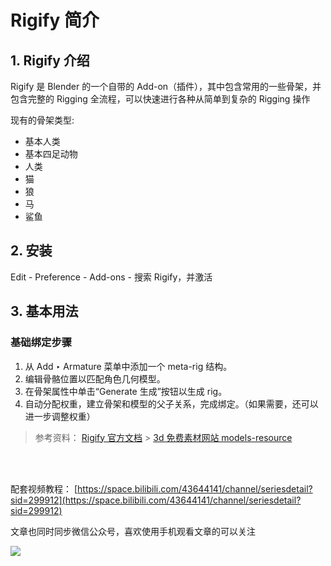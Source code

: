 # Rigify 简介

## 1. Rigify 介绍

Rigify 是 Blender 的一个自带的 Add-on（插件），其中包含常用的一些骨架，并包含完整的 Rigging 全流程，可以快速进行各种从简单到复杂的 Rigging 操作

现有的骨架类型:

- 基本人类
- 基本四足动物
- 人类
- 猫
- 狼
- 马
- 鲨鱼

## 2. 安装

Edit - Preference - Add-ons - 搜索 Rigify，并激活

## 3. 基本用法

### 基础绑定步骤

1. 从 Add ‣ Armature 菜单中添加一个 meta-rig 结构。
2. 编辑骨骼位置以匹配角色几何模型。
3. 在骨架属性中单击“Generate 生成”按钮以生成 rig。
4. 自动分配权重，建立骨架和模型的父子关系，完成绑定。（如果需要，还可以进一步调整权重）

> 参考资料：
> [Rigify 官方文档](https://docs.blender.org/manual/en/3.0/addons/rigging/rigify/index.html) > [3d 免费素材网站 models-resource](https://www.models-resource.com/pc_computer/counterstrike16/model/7982/)

</br>
</hr>
</br>

配套视频教程：
[https://space.bilibili.com/43644141/channel/seriesdetail?sid=299912](https://space.bilibili.com/43644141/channel/seriesdetail?sid=299912)

文章也同时同步微信公众号，喜欢使用手机观看文章的可以关注

![](../../imgs/微信公众号二维码.jpg)
